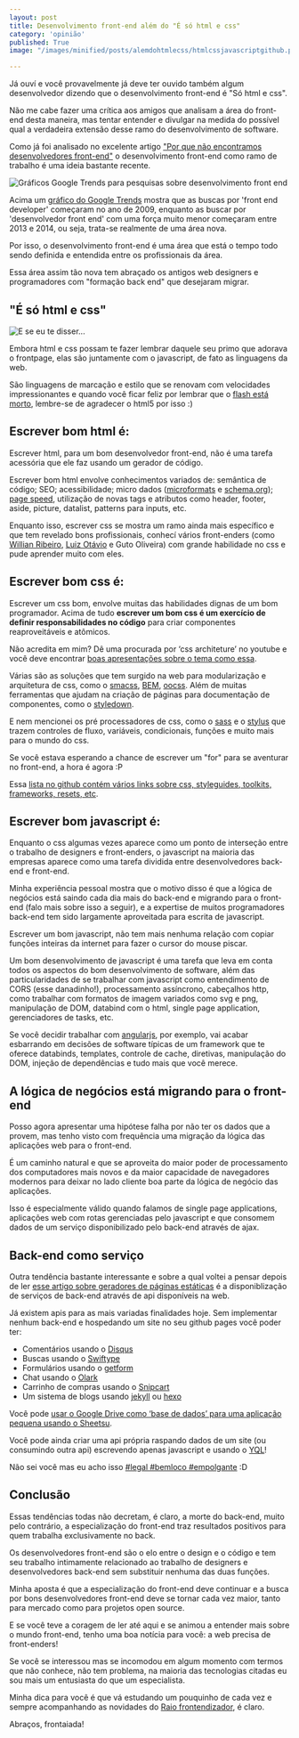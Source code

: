 ```yaml
---
layout: post
title: Desenvolvimento front-end além do "É só html e css"
category: 'opinião'
published: True
image: "/images/minified/posts/alemdohtmlecss/htmlcssjavascriptgithub.png"

---
```


Já ouví e você provavelmente já deve ter ouvido também algum desenvolvedor dizendo que o desenvolvimento front-end é "Só html e css". 

Não me cabe fazer uma crítica aos amigos que analisam a área do front-end desta maneira, mas tentar entender e divulgar na medida do possível qual a verdadeira extensão desse ramo do desenvolvimento de software.

Como já foi analisado no excelente artigo ["Por que não encontramos desenvolvedores front-end"](http://letanure.github.io/2015/02/10/por-que-nao-podemos-encontrar-desenvolvedores-front-end) o desenvolvimento front-end como ramo de trabalho é uma ideia bastante recente.

![Gráficos Google Trends para pesquisas sobre desenvolvimento front end](/images/minified/posts/alemdohtmlecss/alem-do-html-e-css-google-trends.png)

Acima um [gráfico do Google Trends](https://www.google.com/trends/explore#q=front%20end%20developer%2C%20desenvolvedor%20front%20end&cmpt=q&tz=Etc%2FGMT%2B2) mostra que as buscas por 'front end developer' começaram no ano de 2009, enquanto as buscar por 'desenvolvedor front end' com uma força muito menor começaram entre 2013 e 2014, ou seja, trata-se realmente de uma área nova.

Por isso, o desenvolvimento front-end é uma área que está o tempo todo sendo definida e entendida entre os profissionais da área. 

Essa área assim tão nova tem abraçado os antigos web designers e programadores com "formação back end" que desejaram migrar.

## "É só html e css"

![E se eu te disser...](/images/minified/posts/alemdohtmlecss/morpheus-meme.jpg)

Embora html e css possam te fazer lembrar daquele seu primo que adorava o frontpage, elas são juntamente com o javascript, de fato as linguagens da web. 

São linguagens de marcação e estilo que se renovam com velocidades impressionantes e quando você ficar feliz por lembrar que o [flash está morto](http://thenextweb.com/apps/2015/09/01/adobe-flash-just-took-another-step-towards-death-thanks-to-google/), lembre-se de agradecer o html5 por isso :)

## Escrever bom html é:

Escrever html, para um bom desenvolvedor front-end, não é uma tarefa acessória que ele faz usando um gerador de código. 

Escrever bom html envolve conhecimentos variados de: semântica de código; SEO; acessibilidade; micro dados ([microformats](http://microformats.org/) e [schema.org](http://schema.org)); [page speed](https://developers.google.com/speed/pagespeed/), utilização de novas tags e atributos como header, footer, aside, picture, datalist, patterns para inputs, etc.

Enquanto isso, escrever css se mostra um ramo ainda mais específico e que tem revelado bons profissionais, conhecí vários front-enders (como [Willian Ribeiro](http://willianribeiro.com.br/), [Luiz Otávio](http://luizotcarvalho.com.br) e Guto Oliveira) com grande habilidade no css e pude aprender muito com eles.

## Escrever bom css é:

Escrever um css bom, envolve muitas das habilidades dignas de um bom programador. Acima de tudo **escrever um bom css é um exercício de definir responsabilidades no código** para criar componentes reaproveitáveis e atômicos. 

Não acredita em mim? Dê uma procurada por ‘css architeture’ no youtube e você deve encontrar [boas apresentações sobre o tema como essa](https://www.youtube.com/watch?v=FYcu-wWrNqo).

Várias são as soluções que tem surgido na web para modularização e arquitetura de css, como o [smacss](https://smacss.com/), [BEM](http://getbem.com/introduction/), [oocss](http://getbem.com/introduction/). Além de muitas ferramentas que ajudam na criação de páginas para documentação de componentes, como o [styledown](https://github.com/styledown/styledown).

E nem mencionei os pré processadores de css, como o [sass](http://sass-lang.com/) e o [stylus](https://learnboost.github.io/stylus/) que trazem controles de fluxo, variáveis, condicionais, funções e muito mais para o mundo do css. 

Se você estava esperando a chance de escrever um "for" para se aventurar no front-end, a hora é agora :P

Essa [lista no github contém vários links sobre css, styleguides, toolkits, frameworks, resets, etc](https://github.com/sotayamashita/awesome-css).

## Escrever bom javascript é:

Enquanto o css algumas vezes aparece como um ponto de interseção entre o trabalho de designers e front-enders, o javascript na maioria das empresas aparece como uma tarefa dividida entre desenvolvedores back-end e front-end.

Minha experiência pessoal mostra que o motivo disso é que a lógica de negócios está saindo cada dia mais do back-end e migrando para o front-end (falo mais sobre isso a seguir), e a expertise de muitos programadores back-end tem sido largamente aproveitada para escrita de javascript.

Escrever um bom javascript, não tem mais nenhuma relação com copiar funções inteiras da internet para fazer o cursor do mouse piscar. 

Um bom desenvolvimento de javascript é uma tarefa que leva em conta todos os aspectos do bom desenvolvimento de software, além das particularidades de se trabalhar com javascript como entendimento de CORS (esse danadinho!), processamento assíncrono, cabeçalhos http, como trabalhar com formatos de imagem variados como svg e png, manipulação de DOM, databind com o html, single page application, gerenciadores de tasks, etc.

Se você decidir trabalhar com [angularjs](https://angularjs.org/), por exemplo, vai acabar esbarrando em decisões de software típicas de um framework que te oferece databinds, templates, controle de cache, diretivas, manipulação do DOM, injeção de dependências e tudo mais que você merece.

## A lógica de negócios está migrando para o front-end

Posso agora apresentar uma hipótese falha por não ter os dados que a provem, mas tenho visto com frequência uma migração da lógica das aplicações web para o front-end.

É um caminho natural e que se aproveita do maior poder de processamento dos computadores mais novos e da maior capacidade de navegadores modernos para deixar no lado cliente boa parte da lógica de negócio das aplicações.

Isso é especialmente válido quando falamos de single page applications, aplicações web com rotas gerenciadas pelo javascript e que consomem dados de um serviço disponibilizado pelo back-end através de ajax.

## Back-end como serviço

Outra tendência bastante interessante e sobre a qual voltei a pensar depois de ler [esse artigo sobre geradores de páginas estáticas](http://www.smashingmagazine.com/2015/11/modern-static-website-generators-next-big-thing/) é a disponiblização de serviços de back-end através de api disponíveis na web.

Já existem apis para as mais variadas finalidades hoje. Sem implementar nenhum back-end e hospedando um site no seu github pages você poder ter:

* Comentários usando o [Disqus](https://disqus.com/home)
* Buscas usando o [Swiftype](https://swiftype.com/)
* Formulários usando o [getform](https://getform.org/)
* Chat usando o [Olark](https://www.olark.com/)
* Carrinho de compras usando o [Snipcart](https://snipcart.com/)
* Um sistema de blogs usando [jekyll](https://jekyllrb.com/) ou [hexo](https://hexo.io/)

Você pode [usar o Google Drive como ‘base de dados’ para uma aplicação pequena usando o Sheetsu](http://jotateles.com.br/javascript/2015/10/25/transforme-suas-planilhas-do-google-em-api-com-sheetsu.html).
 
Você pode ainda criar uma api própria raspando dados de um site (ou consumindo outra api) escrevendo apenas javascript e usando o [YQL](https://developer.yahoo.com/yql/)! 

Não sei você mas eu acho isso [#legal #bemloco #empolgante](https://www.youtube.com/watch?v=Jp0apIj2AeU) :D

## Conclusão

Essas tendências todas não decretam, é claro, a morte do back-end, muito pelo contrário, a especialização do front-end traz resultados positivos para quem trabalha exclusivamente no back.

Os desenvolvedores front-end são o elo entre o design e o código e tem seu trabalho intimamente relacionado ao trabalho de designers e desenvolvedores back-end sem substituir nenhuma das duas funções.

Minha aposta é que a especialização do front-end deve continuar e a busca por bons desenvolvedores front-end deve se tornar cada vez maior, tanto para mercado como para projetos open source.

E se você teve a coragem de ler até aqui e se animou a entender mais sobre o mundo front-end, tenho uma boa notícia para você: a web precisa de front-enders! 

Se você se interessou mas se incomodou em algum momento com termos que não conhece, não tem problema, na maioria das tecnologias citadas eu sou mais um entusiasta do que um especialista.

Minha dica para você é que vá estudando um pouquinho de cada vez e sempre acompanhando as novidades do [Raio frontendizador](http://jotateles.com.br), é claro.

Abraços, frontaiada!
